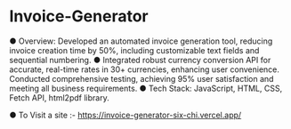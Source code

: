 # Invoice-Generator
●	Overview: Developed an automated invoice generation tool, reducing invoice creation time by 50%, including customizable text fields and sequential numbering.
●	Integrated robust currency conversion API for accurate, real-time rates in 30+ currencies, enhancing user convenience. Conducted comprehensive testing, achieving 95% user satisfaction and meeting all business requirements.
●	Tech Stack: JavaScript, HTML, CSS, Fetch API, html2pdf library.

● To Visit a site :- https://invoice-generator-six-chi.vercel.app/
